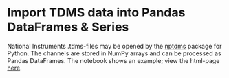 # Import TDMS data into Pandas DataFrames & Series

National Instruments .tdms-files may be opened by the [nptdms](https://pypi.org/project/npTDMS/) package for Python. The channels are stored in NumPy arrays and can be processed as Pandas DataFrames. The notebook shows an example; view the html-page [here](http://htmlpreview.github.io/?https://github.com/ThBuchwald/PythonConfig/blob/master/TDMS_Integration/Import_TDMS.html).